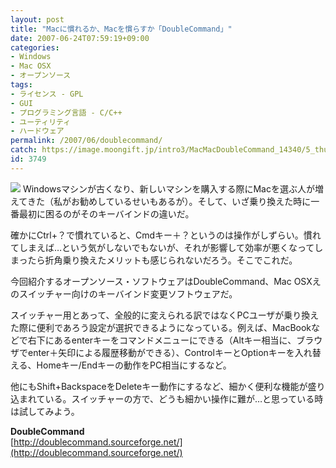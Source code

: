 ```yaml
---
layout: post
title: "Macに慣れるか、Macを慣らすか「DoubleCommand」"
date: 2007-06-24T07:59:19+09:00
categories:
- Windows
- Mac OSX
- オープンソース
tags: 
- ライセンス - GPL
- GUI
- プログラミング言語 - C/C++
- ユーティリティ
- ハードウェア
permalink: /2007/06/doublecommand/
catch: https://image.moongift.jp/intro3/MacMacDoubleCommand_14340/5_thumb1.png
id: 3749
---
```

[![](https://image.moongift.jp/intro3/MacMacDoubleCommand_14340/5_thumb1.png)](https://image.moongift.jp/intro3/MacMacDoubleCommand_14340/53.png) Windowsマシンが古くなり、新しいマシンを購入する際にMacを選ぶ人が増えてきた（私がお勧めしているせいもあるが）。そして、いざ乗り換えた時に一番最初に困るのがそのキーバインドの違いだ。   
  
確かにCtrl+？で慣れていると、Cmdキー＋？というのは操作がしずらい。慣れてしまえば…という気がしないでもないが、それが影響して効率が悪くなってしまったら折角乗り換えたメリットも感じられないだろう。そこでこれだ。   
  
今回紹介するオープンソース・ソフトウェアはDoubleCommand、Mac OSXえのスイッチャー向けのキーバインド変更ソフトウェアだ。   
  
<!--more-->  
  
スイッチャー用とあって、全般的に変えられる訳ではなくPCユーザが乗り換えた際に便利であろう設定が選択できるようになっている。例えば、MacBookなどで右下にあるenterキーをコマンドメニューにできる（Altキー相当に、ブラウザでenter＋矢印による履歴移動ができる）、ControlキーとOptionキーを入れ替える、Homeキー/Endキーの動作をPC相当にするなど。   
  
他にもShift+BackspaceをDeleteキー動作にするなど、細かく便利な機能が盛り込まれている。スイッチャーの方で、どうも細かい操作に難が…と思っている時は試してみよう。   
  
**DoubleCommand**  
[http://doublecommand.sourceforge.net/](http://doublecommand.sourceforge.net/)
